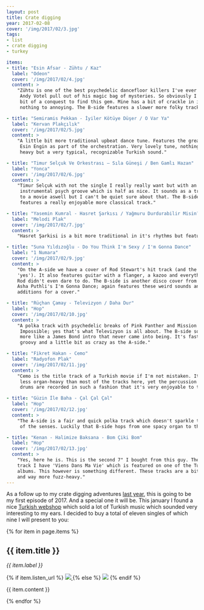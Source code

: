 ```yaml
---
layout: post
title: Crate digging
year: 2017-02-08
cover: '/img/2017/02/3.jpg'
tags:
- list
- crate digging
- turkey

items:
- title: "Esin Afsar - Zühtu / Kaz"
  label: "Odeon"
  cover: '/img/2017/02/4.jpg'
  content: >
    "Zühtu is one of the best psychedelic dancefloor killers I've ever heared
     Andy Votel pull out of his magic bag of mysteries. So obviously I took a
     bit of a conquest to find this gem. Mine has a bit of crackle in it but
     nothing to annoying. The B-side features a slower more folky track."

- title: "Semiramis Pekkan - İyiler Kötüye Düşer / O Var Ya"
  label: "Kervan Plakçılık"
  cover: '/img/2017/02/5.jpg'
  content: >
    "A little bit more traditional upbeat dance tune. Features the great
     Esin Engin as part of the orchestration. Very lovely tune, nothing to
     heavy but a very typical, recognizable Turkish sound."

- title: "Timur Selçuk Ve Orkestrası – Sıla Güneşi / Ben Gamlı Hazan"
  label: "Yonca"
  cover: '/img/2017/02/6.jpg'
  content: >
    "Timur Selçuk with not the single I really really want but with an
     instrumental psych groove which is half as nice. It sounds as a track
     to a movie aswell but I can't be quiet sure about that. The B-side
     features a really enjoyable more classical track."

- title: "Yasemin Kumral - Hasret Şarkısı / Yağmuru Durdurabilir Misin?"
  label: "Melodi Plak"
  cover: '/img/2017/02/7.jpg'
  content: >
    "Hasret Şarkisi is a bit more traditional in it's rhythms but features a very catchy melody on which appears to be a xylophone or marimba? - combined with a great vocal delivery. The B-side is a bit more quiet and almost has the same tones as a psych folk track of the 70s. I can't quiet put my finger to it, but it sounds as a song I know from around that era."

- title: "Suna Yıldızoğlu - Do You Think I'm Sexy / I'm Gonna Dance"
  label: "1 Numara"
  cover: '/img/2017/02/9.jpg'
  content: >
    "On the A-side we have a cover of Rod Stewart's hit track (and the answer is
    'yes'). It also features guitar with a flanger, a kazoo and everything else
    Rod didn't even dare to do. The B-side is another disco cover from
    Asha Puthli's I'm Gonna Dance; again features these weird sounds and noises and very great
    additions for a cover."

- title: "Rüçhan Çamay - Televizyon / Daha Dur"
  label: "Hop"
  cover: '/img/2017/02/10.jpg'
  content: >
    "A polka track with psychedelic breaks of Pink Panther and Mission
     Impossible; yes that's what Televizyon is all about. The B-side sounds
     more like a James Bond intro that never came into being. It's fast,
     groovy and a little bit as crazy as the A-side."

- title: "Fikret Hakan - Cemo"
  label: "Radyofon Plak"
  cover: '/img/2017/02/11.jpg'
  content: >
    "Cemo is the title track of a Turkish movie if I'm not mistaken. It's a bit
     less organ-heavy than most of the tracks here, yet the percussion and the
     drums are recorded in such a fashion that it's very enjoyable to the ear."

- title: "Güzin İle Baha - Çal Çal Çal"
  label: "Hop"
  cover: '/img/2017/02/12.jpg'
  content: >
    "The A-side is a fair and quick polka track which doesn't sparkle too much
     of the senses. Luckily that B-side hops from one spacy organ to the other."

- title: "Kenan - Halimize Baksana - Bom Çiki Bom"
  label: "Hop"
  cover: '/img/2017/02/13.jpg'
  content: >
    "Yes, here he is. This is the second 7" I bought from this guy. The other
    track I have 'Viens Dans Ma Vie' which is featured on one of the Turkish Freakout
    albums. This however is something different. These tracks are a bit more funky
    and way more fuzz-heavy."
---
```


<p>
  As a follow up to my crate digging adventures
  <a href="/2016/12/18/recent-records-found.html">last year</a>, this is going
  to be my first episode of 2017. And a special one it will be. This january
  I found a nice
  <a href="https://www.matarailgievi.com/" target="_blank">Turkish webshop</a> which sold a lot of Turkish music which
  sounded very interesting to my ears. I decided to buy a total of eleven
  singles of which nine I will present to you:
</p>

<div>
  {% for item in page.items %}
    <div class="divider"></div>
    <h2>{{ item.title }}</h2>
    <div>
      <i>{{ item.label }}</i>
    </div>
    <p>
      {% if item.listen_url %}
        <a href="{{ item.listen_url }}" target="_blank">
          <img class="cover" src="{{ item.cover }}"/>
        </a>
      {% else %}
        <img class="cover" src="{{ item.cover }}"/>
      {% endif %}
    </p>
    <p>
      {{ item.content }}
    </p>
  {% endfor %}
</div>
